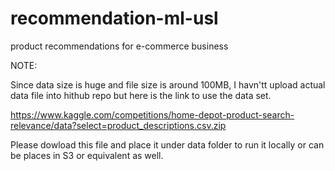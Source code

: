 # recommendation-ml-usl
product recommendations for e-commerce business

NOTE:

Since data size is huge and file size is around 100MB, I havn'tt upload actual data file into hithub repo but here is the link to use the data set.

https://www.kaggle.com/competitions/home-depot-product-search-relevance/data?select=product_descriptions.csv.zip


Please dowload this file and place it under data folder to run it locally or can be places in S3 or equivalent as well.



